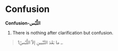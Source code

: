 Confusion
=========

**Confusion-اللَّبْس**

1. There is nothing after clarification but confusion.

> 1ـ ما بَعْدَ التَّبْيينِ إلاّ اللَّبْسُ.



